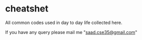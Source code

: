 # cheatshet

All common codes used in day to day life collected here.

If you have any query please mail me "saad.cse35@gmail.com"
